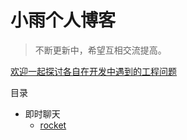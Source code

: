 # 小雨个人博客


> 不断更新中，希望互相交流提高。

[欢迎一起探讨各自在开发中遇到的工程问题]()

目录

* 即时聊天
    * [rocket](https://xiaoyu359.github.io/xiaoyu/Rocket.Chat开发编译和安装方法)

 
